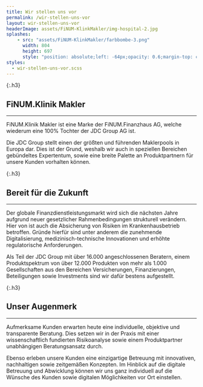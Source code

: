 ```yaml
---
title: Wir stellen uns vor
permalink: /wir-stellen-uns-vor
layout: wir-stellen-uns-vor
headerImage: assets/FiNUM-KlinkMakler/img-hospital-2.jpg
splashes:
    - src: "assets/FiNUM-KlinkMakler/farbbombe-3.png"
      width: 804
      height: 697
      style: "position: absolute;left: -64px;opacity: 0.6;margin-top: calc(max(-690px, -86vw));"
styles:
  - wir-stellen-uns-vor.scss
---
```


{:.h3}
## FiNUM.Klinik Makler
---

FiNUM.Klinik Makler ist eine Marke der FiNUM.Finanzhaus AG, welche wiederum eine 100% Tochter der JDC Group AG ist.

Die JDC Group stellt einen der größten und führenden Maklerpools in Europa dar. Dies ist der Grund, weshalb wir auch in speziellen Bereichen gebündeltes Expertentum, sowie eine breite Palette an Produktpartnern für unsere
Kunden vorhalten können.



<amp-img src="{{'assets/FiNUM-KlinkMakler/img-plattform.png' | relative_url }}" width="520" height="518"
             alt="platform" layout="intrinsic" media="(max-width: 1075px)"></amp-img>


{:.h3}
## Bereit für die Zukunft
---

Der globale Finanzdienstleistungsmarkt wird sich die nächsten Jahre aufgrund neuer gesetzlicher Rahmenbedingungen strukturell verändern. Hier von ist auch die Absicherung von Risiken im Krankenhausbetrieb betroffen. Gründe hierfür sind unter anderem die zunehmende Digitalisierung, medizinisch-technische Innovationen und erhöhte regulatorische Anforderungen.

Als Teil der JDC Group mit über 16.000 angeschlossenen Beratern, einem Produktspektrum von über 12.000 Produkten von mehr als 1.000 Gesellschaften aus den Bereichen Versicherungen, Finanzierungen, Beteiligungen sowie Investments sind wir dafür bestens aufgestellt.





{:.h3}
## Unser Augenmerk
---

Aufmerksame Kunden erwarten heute eine individuelle, objektive und transparente Beratung. Dies setzen wir in der Praxis mit einer wissenschaftlich fundierten Risikoanalyse sowie einem Produktpartner unabhängigen Beratungsansatz durch.

Ebenso erleben unsere Kunden eine einzigartige Betreuung mit innovativen, nachhaltigen sowie zeitgemäßen Konzepten. Im Hinblick auf die digitale Betreuung und Abwicklung können wir uns ganz individuell auf die Wünsche des Kunden sowie digitalen Möglichkeiten vor Ort einstellen. 



